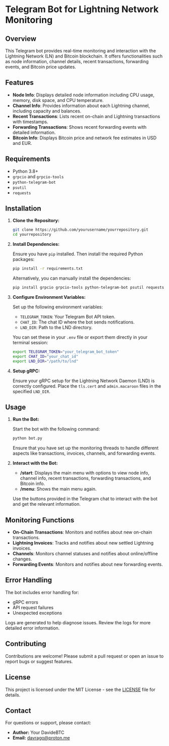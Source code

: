 
# Telegram Bot for Lightning Network Monitoring

## Overview

This Telegram bot provides real-time monitoring and interaction with the Lightning Network (LN) and Bitcoin blockchain. It offers functionalities such as node information, channel details, recent transactions, forwarding events, and Bitcoin price updates.

## Features

- **Node Info**: Displays detailed node information including CPU usage, memory, disk space, and CPU temperature.
- **Channel Info**: Provides information about each Lightning channel, including capacity and balances.
- **Recent Transactions**: Lists recent on-chain and Lightning transactions with timestamps.
- **Forwarding Transactions**: Shows recent forwarding events with detailed information.
- **Bitcoin Info**: Displays Bitcoin price and network fee estimates in USD and EUR.

## Requirements

- Python 3.8+
- `grpcio` and `grpcio-tools`
- `python-telegram-bot`
- `psutil`
- `requests`

## Installation

1. **Clone the Repository:**

   ```bash
   git clone https://github.com/yourusername/yourrepository.git
   cd yourrepository
   ```

2. **Install Dependencies:**

   Ensure you have `pip` installed. Then install the required Python packages:

   ```bash
   pip install -r requirements.txt
   ```

   Alternatively, you can manually install the dependencies:

   ```bash
   pip install grpcio grpcio-tools python-telegram-bot psutil requests
   ```

3. **Configure Environment Variables:**

   Set up the following environment variables:

   - `TELEGRAM_TOKEN`: Your Telegram Bot API token.
   - `CHAT_ID`: The chat ID where the bot sends notifications.
   - `LND_DIR`: Path to the LND directory.

   You can set these in your `.env` file or export them directly in your terminal session:

   ```bash
   export TELEGRAM_TOKEN="your_telegram_bot_token"
   export CHAT_ID="your_chat_id"
   export LND_DIR="/path/to/lnd"
   ```

4. **Setup gRPC:**

   Ensure your gRPC setup for the Lightning Network Daemon (LND) is correctly configured. Place the `tls.cert` and `admin.macaroon` files in the specified `LND_DIR`.

## Usage

1. **Run the Bot:**

   Start the bot with the following command:

   ```bash
   python bot.py
   ```

   Ensure that you have set up the monitoring threads to handle different aspects like transactions, invoices, channels, and forwarding events.

2. **Interact with the Bot:**

   - **/start**: Displays the main menu with options to view node info, channel info, recent transactions, forwarding transactions, and Bitcoin info.
   - **/menu**: Shows the main menu again.

   Use the buttons provided in the Telegram chat to interact with the bot and get the relevant information.

## Monitoring Functions

- **On-Chain Transactions**: Monitors and notifies about new on-chain transactions.
- **Lightning Invoices**: Tracks and notifies about new settled Lightning invoices.
- **Channels**: Monitors channel statuses and notifies about online/offline changes.
- **Forwarding Events**: Monitors and notifies about new forwarding events.

## Error Handling

The bot includes error handling for:

- gRPC errors
- API request failures
- Unexpected exceptions

Logs are generated to help diagnose issues. Review the logs for more detailed error information.

## Contributing

Contributions are welcome! Please submit a pull request or open an issue to report bugs or suggest features.

## License

This project is licensed under the MIT License - see the [LICENSE](LICENSE) file for details.

## Contact

For questions or support, please contact:

- **Author:** Your DavideBTC
- **Email:** davrago@proton.me
